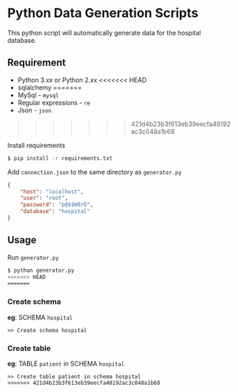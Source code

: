 # Python Data Generation Scripts
This python script will automatically generate data for the hospital database.

## Requirement

- Python 3.xx or Python 2.xx
<<<<<<< HEAD
- sqlalchemy
=======
- MySql - `mysql`
- Regular expressions - `re`
- Json - `json`
>>>>>>> 421d4b23b3f613eb39eecfa48192ac3c048a1b68

Install requirements
```bash
$ pip install -r requirements.txt
```
Add `connection.json` to the same directory as `generator.py`
```json
{
    "host": "localhost",
    "user": "root",
    "password": "p@$$W0rD",
    "database": "hospital"
}
```
## Usage 
Run `generator.py`
```bash
$ python generator.py
<<<<<<< HEAD
=======
```
### Create schema<br>
**eg**: SCHEMA `hospital`
```
>> Create schema hospital
```
### Create table
**eg**: TABLE `patient` in SCHEMA `hospital`
```
>> Create table patient in schema hospital
>>>>>>> 421d4b23b3f613eb39eecfa48192ac3c048a1b68
```